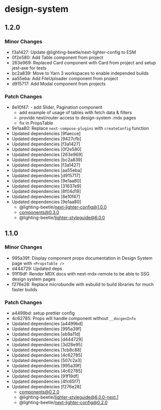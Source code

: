# design-system

## 1.2.0

### Minor Changes

- f3a1427: Update @lighting-beetle/next-lighter-config to ESM
- 0f2e580: Add Table component from project
- 263e969: Replaced Card component with Card from project and setup jest-axe for tests
- bc2a839: Move to Yarn 3 workspaces to enable independed builds
- aa55eba: Add FileUploader component from project
- d915717: Add Modal component from projects

### Patch Changes

- 8e10f47: - add Slider, Pagination component
  - add example of usage of tables with fetch data & filters
  - provide next/router access to design-system .mdx pages
  - fix in PropsTable
- 9e1aa80: Replace `next-compose-plugins` with `createConfig` function
- Updated dependencies [9faecce]
- Updated dependencies [9427cfb]
- Updated dependencies [f3a1427]
- Updated dependencies [0f2e580]
- Updated dependencies [263e969]
- Updated dependencies [bc2a839]
- Updated dependencies [f3a1427]
- Updated dependencies [aa55eba]
- Updated dependencies [d915717]
- Updated dependencies [9e1aa80]
- Updated dependencies [31637e9]
- Updated dependencies [8f04d19]
- Updated dependencies [8e10f47]
- Updated dependencies [9e1aa80]
  - @lighting-beetle/next-lighter-config@1.0.0
  - components@0.3.0
  - @lighting-beetle/lighter-styleguide@6.0.0

## 1.1.0

### Minor Changes

- 995a39f: Display component props documentation in Design System page with `<PropsTable />`
- d444729: Updated deps
- 91f19df: Render MDX docs with next-mdx-remote to be able to SSG design system pages
- f276e28: Replace microbundle with esbuild to build libraries for much faster builds

### Patch Changes

- a4499bd: setup prettier config
- 4c62785: Props will handle component without `__docgenInfo`
- Updated dependencies [a4499bd]
- Updated dependencies [995a39f]
- Updated dependencies [eb9a11d]
- Updated dependencies [d444729]
- Updated dependencies [3d28e95]
- Updated dependencies [1cb8c88]
- Updated dependencies [4c62785]
- Updated dependencies [507c2a3]
- Updated dependencies [995a39f]
- Updated dependencies [4c62785]
- Updated dependencies [91f19df]
- Updated dependencies [4fc65f7]
- Updated dependencies [f276e28]
  - components@0.2.0
  - @lighting-beetle/lighter-styleguide@6.0.0-next.1
  - @lighting-beetle/next-lighter-config@0.2.0

